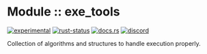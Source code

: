 <!-- {{# generate.module_header{} #}} -->

# Module :: exe_tools
<!--{ generate.module_header.start() }-->
 [![experimental](https://raster.shields.io/static/v1?label=&message=experimental&color=orange)](https://github.com/emersion/stability-badges#experimental) [![rust-status](https://github.com/Wandalen/wTools/actions/workflows/module_exe_tools_push.yml/badge.svg)](https://github.com/Wandalen/wTools/actions/workflows/module_exe_tools_push.yml) [![docs.rs](https://img.shields.io/docsrs/exe_tools?color=e3e8f0&logo=docs.rs)](https://docs.rs/exe_tools) [![discord](https://img.shields.io/discord/872391416519737405?color=eee&logo=discord&logoColor=eee&label=ask)](https://discord.gg/m3YfbXpUUY)
<!--{ generate.module_header.end }-->

Collection of algorithms and structures to handle execution properly.

<!--
### Basic use-case

```rust
use exe_tools::*;

fn main()
{
}
```

### To add to your project

```bash
cargo add exe_tools
```

### Try out from the repository

``` shell test
git clone https://github.com/Wandalen/wTools
cd wTools
cargo run --example exe_tools_trivial
cargo run
```
-->
